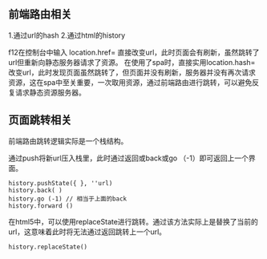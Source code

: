 ## 前端路由相关
1.通过url的hash
2.通过html的history

f12在控制台中输入 location.href= 直接改变url，此时页面会有刷新，虽然跳转了url但重新向静态服务器请求了资源。
在使用了spa时，直接实用location.hash= 改变url，此时发现页面虽然跳转了，但页面并没有刷新，服务器并没有再次请求资源，这在spa中至关重要，一次取用资源，通过前端路由进行跳转，可以避免反复请求静态资源服务器。


## 页面跳转相关
前端路由跳转逻辑实际是一个栈结构。

通过push将新url压入栈里，此时通过返回或back或go （-1）即可返回上一个界面。
```
history.pushState({ }, ''url) 
history.back( )
history.go (-1) // 相当于上面的back
history.forward () 
```

在html5中，可以使用replaceState进行跳转。通过该方法实际上是替换了当前的url，这意味着此时将无法通过返回跳转上一个url。
```
history.replaceState()
```